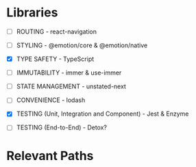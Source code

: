 # Libraries

- [ ] ROUTING - react-navigation

- [ ] STYLING - @emotion/core & @emotion/native

- [x] TYPE SAFETY - TypeScript

- [ ] IMMUTABILITY - immer & use-immer

- [ ] STATE MANAGEMENT - unstated-next

- [ ] CONVENIENCE - lodash

- [x] TESTING (Unit, Integration and Component) - Jest & Enzyme

- [ ] TESTING (End-to-End) - Detox?

# Relevant Paths
